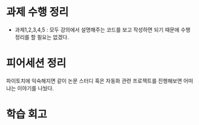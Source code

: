 # 과제 수행 정리
- 과제1,2,3,4,5 : 모두 강의에서 설명해주는 코드를 보고 작성하면 되기 때문에 수행 정리를 할 필요는 없겠다.

# 피어세션 정리

파이토치에 익숙해지면 같이 논문 스터디 혹은 자동화 관련 프로젝트를 진행해보면 어떠냐는 이야기를 나눴다.


# 학습 회고

